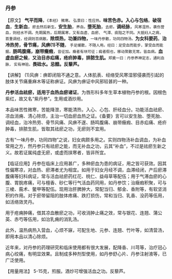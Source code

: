 ### 丹参

【原文】 **气平而降**，<small>《本经》 微寒。 弘景曰：性应热。</small>**味苦色赤。入心与包络**。**破宿血**，**生新血**，<small>瘀去然后新生。</small>**安生胎**，<small>养血。</small>**堕死胎**，<small>去瘀。</small>**调经脉**，<small>风寒湿热，袭伤营血，则经水不调。先期属热，后期属寒，又有血虚、血瘀、 气滞、痰阻之不同。大抵妇人之病，首重调经，经调则百病散。</small>**除烦热，功兼四物，**<small>一味丹参散，功同四物汤。</small>**为女科要药**。**治冷热劳，骨节痛，风痹(1)不随**，<small> 手足缓散，不随人用。经曰：足受血而能步，掌受血而能握。</small>**肠鸣腹痛，崩带癥瘕**，<small>音征加。癥者有块可征；瘕者假也，移动聚散无常。皆血病。</small>**血虚血瘀之候**，**又治目赤疝痛，疮疥肿毒，排脓生肌。**<small>郑奠一曰：丹参养神定志，通利血脉， 实有神验。</small>**畏硷水。忌醋。反藜芦。**

【讲解】  (1)风痹：痹即闭阻不通之意。人体肌表、经络受风寒湿邪侵袭而引起的肢体关节痛重麻木等证称痹证。风痹为痹证中风邪较甚的一种。

**丹参活血祛瘀，适用于血热血瘀诸证**。为唇形科多年生草本植物丹参的根。因根色紫红，故又名“紫丹参”。生用或酒炒用。

本品味苦性微寒，苦能降泄，寒能清热，入心、心包、肝经血分。功能活血祛瘀、凉血消痈、清心除烦，主治一切血瘀血热之证。《备要》言可以安生胎、堕死胎、调经血，治冷热劳、骨节风痛、风痹不遂、肠鸣腹痛、崩带癥瘕、目赤疝痛、疮疥肿毒，排脓生肌，皆取其祛瘀之功，无瘀则不宜用。

古有“一味丹参，功同四物”之说，妇女病颇多用之。实则四物汤补血调血，为补血常用之方，然丹参只有祛瘀之能，而无补血之功，云其“补血”，不过是祛瘀生新之义。故若证属纯虚无瘀，或虚而挟寒者，皆非所宜。

【临证应用】丹参在临床上应用甚广，多种瘀血为患的病证，用之皆可获效。因其性偏寒凉，对血热、瘀滞者尤为相宜。如用于妇女月经不调，血滞经闭，产后瘀滞腹痛等妇科病证，常与活血祛瘀药红花、桃仁、益母草等配伍；用于气滞血瘀的心腹、胃脘疼痛，可与檀香、砂仁等行气活血药同用，如丹参饮；治癥瘕积聚，可与三棱、莪术、鳖甲等配伍。现用治肝脾肿大，常配当归、郁金、香附等，有软坚消积的作用。对于瘀带留阻的肢体疼痛、跌打损伤，常和当归、乳香、没药等伍用，如活络效灵丹。

用于疮痈肿痛，借其凉血散瘀之功，可收消肿止痛之效，常与银花、连翘、蒲公英、赤芍等伍用，如治乳痈的消乳汤。

此外，温热病热入营血，心烦不寐，可配生地、元参、连翘、竹叶等，如清营汤，即用本品以清心除烦。

近年来，对丹参的药理研究和临床使用都有很大发展，配降香、川芎等，治疗冠心病心绞痛，有明显效果。且制成多种剂型使用，如丹参舒心片、丹参注射液等，已广泛使用。

【用量用法】  5-15克，煎服。酒炒可增强活血之功。反藜芦。